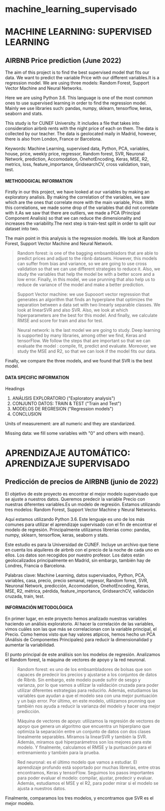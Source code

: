 # machine_learning_supervisado
# MACHINE LEARNING: SUPERVISED LEARNING


## AIRBNB Price prediction (June 2022)

The aim of this project is to find the best supervised model that fits our data. We want to predict the variable Price with our different variables.It is a regression model. We are using three models: Random Forest, Support Vector Machine and Neural Networks. 

Here we are using Python 3.6. This language is one of the most common ones to use supervised learning in order to find the regression model. Mainly we use libraries such: pandas, numpy, sklearn, tensorflow, keras, seaborn and stats. 

This study is for CUNEF University. It includes a file that takes into consideration airbnb rents with the night price of each on them. The data is collected by our teacher. The data is geolocated maily in Madrid, however, there is also from London, France or Barcelona.

Keywords: Machine Learning, supervised data, Python, PCA, variables, house, price, weekly price, regressor, Random forest, SVR, Neuronal Network, prediction, Accomodation, OnehotEncoding, Keras, MSE, R2, metrics, loss, feature_importance, GridsearchCV, cross validation, train, test. 

#### METHODOGICAL INFORMATION

Firstly in our this project, we have looked at our variables by making an exploratory analisis. By making the correlation of the variables, we saw which are the ones that correlate more with the main variable, Price. With this correlations, we made some drop of the variables that did not correlate with it.As we saw that there are outliers, we made a PCA (Principal Component Analisis) so that we can reduce the dimensionality and increases the variability.The next step is train-test split in order to split our dataset into two.

The main point in this analysis is the regression models. We look at Random Forest, Support Vector Machine and Neural Network.


>Random forest: is one of the bagging embsambladors that are able to predict prices and adjust to the ribnb datasets. However, this models can suffer from bias and variance, so we are going to use cross validation so that we can use different strategies to reduce it. Also, we study the variables that help the model be with a better score and a low error. Finally, in this model, we use prunning that also help us to reduce de variance of the model and make a better prediction.


>Support Vector machine: we use Supooort vector regression that generates an algorithm that finds an hyperplane that optimizes the separation between a data set with two linearly separable classes. We look at linearSVR and also SVR. Also, we look at which hiperparameters are the best for this model. And finally, we calculate RMSE and score for train and also for test.


>Neural network: is the last model we are going to study. Deep learning is supported by many libraries, among other we find, Keras and tensorFlow. We follow the steps that are important so that we can evaluate the model : compile, fit, predict and evaluate. Moreover, we study the MSE and R2, so that we can look if the model fits our data. 

Finally, we compare the three models, and we found that SVR is the best model.


#### DATA SPECIFIC INFORMATION

Headings

1. ANÁLISIS EXPLORATORIO ("Exploratory analysis")
2. CONJUNTO DATOS: TRAIN & TEST ("Train and Test")
3. MODELOS DE REGRESION ("Regression models")
4. CONCLUSION


Units of measurement: are all numeric and they are standarized.

Missing data: we fill some variables with "0" and others with mean().        

# APRENDIZAJE AUTOMÁTICO: APRENDIZAJE SUPERVISADO


## Predicción de precios de AIRBNB (junio de 2022)

El objetivo de este proyecto es encontrar el mejor modelo supervisado que se ajuste a nuestros datos. Queremos predecir la variable Precio con nuestras diferentes variables.Es un modelo de regresión. Estamos utilizando tres modelos: Random Forest, Support Vector Machine y Neural Networks. 

Aquí estamos utilizando Python 3.6. Este lenguaje es uno de los más comunes para utilizar el aprendizaje supervisado con el fin de encontrar el modelo de regresión. Principalmente utilizamos librerías como: pandas, numpy, sklearn, tensorflow, keras, seaborn y stats. 

Este estudio es para la Universidad de CUNEF. Incluye un archivo que tiene en cuenta los alquileres de airbnb con el precio de la noche de cada uno en ellos. Los datos son recogidos por nuestro profesor. Los datos están geolocalizados principalmente en Madrid, sin embargo, también hay de Londres, Francia o Barcelona.

Palabras clave: Machine Learning, datos supervisados, Python, PCA, variables, casa, precio, precio semanal, regresor, Random forest, SVR, Neuronal Network, predicción, Accomodation, OnehotEncoding, Keras, MSE, R2, métrica, pérdida, feature_importance, GridsearchCV, validación cruzada, train, test. 

#### INFORMACIÓN METODOLÓGICA

En primer lugar, en este proyecto hemos analizado nuestras variables haciendo un análisis exploratorio. Al hacer la correlación de las variables, vimos cuáles son las que más se correlacionan con la variable principal, el Precio. Como hemos visto que hay valores atípicos, hemos hecho un PCA (Análisis de Componentes Principales) para reducir la dimensionalidad y aumentar la variabilidad.

El punto principal de este análisis son los modelos de regresión. Analizamos el Random forest, la máquina de vectores de apoyo y la red neuronal.


>Random forest: es uno de los embsambladores de bolsas que son capaces de predecir los precios y ajustarse a los conjuntos de datos de Ribnb. Sin embargo, este modelo puede sufrir de sesgo y varianza, por lo que vamos a utilizar la validación cruzada para poder utilizar diferentes estrategias para reducirlo. Además, estudiamos las variables que ayudan a que el modelo sea con una mejor puntuación y un bajo error. Por último, en este modelo, utilizamos prunning que también nos ayuda a reducir la varianza del modelo y hacer una mejor predicción.


>Máquina de vectores de apoyo: utilizamos la regresión de vectores de apoyo que genera un algoritmo que encuentra un hiperplano que optimiza la separación entre un conjunto de datos con dos clases linealmente separables. Miramos la linearSVR y también la SVR. Además, miramos qué hiperparámetros son los mejores para este modelo. Y finalmente, calculamos el RMSE y la puntuación para el entrenamiento y también para la prueba.


>Red neuronal: es el último modelo que vamos a estudiar. El aprendizaje profundo está soportado por muchas librerías, entre otras encontramos, Keras y tensorFlow. Seguimos los pasos importantes para poder evaluar el modelo: compilar, ajustar, predecir y evaluar. Además, estudiamos el MSE y el R2, para poder mirar si el modelo se ajusta a nuestros datos. 

Finalmente, comparamos los tres modelos, y encontramos que SVR es el mejor modelo.
